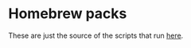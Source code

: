 # Homebrew packs

These are just the source of the scripts that run [here](https://catalyst.46620.moe).